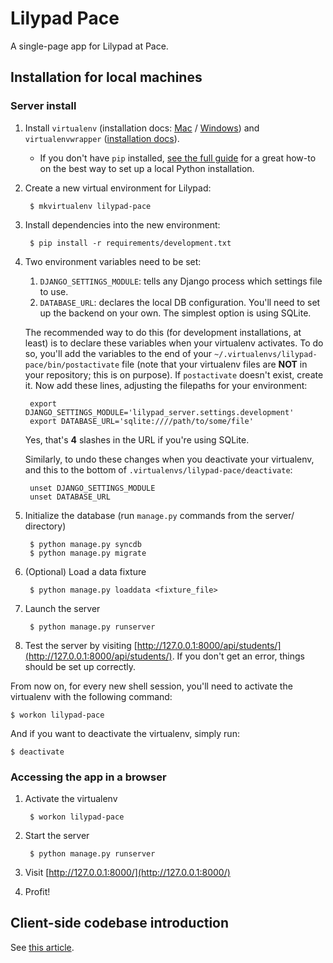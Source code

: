 # Lilypad Pace

A single-page app for Lilypad at Pace.

## Installation for local machines

### Server install

1.  Install `virtualenv` (installation docs: [Mac](http://docs.python-guide.org/en/latest/starting/install/osx/#virtualenv) / [Windows](http://docs.python-guide.org/en/latest/starting/install/win/#virtualenv)) and `virtualenvwrapper` ([installation docs](http://virtualenvwrapper.readthedocs.org/en/latest/install.html)).
    - If you don't have `pip` installed, [see the full guide](http://docs.python-guide.org/en/latest/#getting-started)
      for a great how-to on the best way to set up a local Python installation.

2. Create a new virtual environment for Lilypad:

        $ mkvirtualenv lilypad-pace

3. Install dependencies into the new environment:

        $ pip install -r requirements/development.txt

4. Two environment variables need to be set:
    1. `DJANGO_SETTINGS_MODULE`: tells any Django process which settings file to use.
    2. `DATABASE_URL`: declares the local DB configuration. You'll need to set up the backend on your own. The simplest option is using SQLite.

    The recommended way to do this (for development installations, at least) is to declare these variables when your virtualenv activates. To do so, you'll add the variables to the end of your `~/.virtualenvs/lilypad-pace/bin/postactivate` file (note that your virtualenv files are **NOT** in your repository; this is on purpose). If `postactivate` doesn't exist, create it. Now add these lines, adjusting the filepaths for your environment:

        export DJANGO_SETTINGS_MODULE='lilypad_server.settings.development'
        export DATABASE_URL='sqlite:////path/to/some/file'


    Yes, that's **4** slashes in the URL if you're using SQLite.

    Similarly, to undo these changes when you deactivate your virtualenv, and this to the bottom of `.virtualenvs/lilypad-pace/deactivate`:

        unset DJANGO_SETTINGS_MODULE
        unset DATABASE_URL

5. Initialize the database (run `manage.py` commands from the server/ directory)

        $ python manage.py syncdb
        $ python manage.py migrate

6. (Optional) Load a data fixture

        $ python manage.py loaddata <fixture_file>

7. Launch the server

        $ python manage.py runserver

8. Test the server by visiting [http://127.0.0.1:8000/api/students/](http://127.0.0.1:8000/api/students/). If you don't get an error, things should be set up correctly.

From now on, for every new shell session, you'll need to activate the virtualenv with the following command:

    $ workon lilypad-pace

And if you want to deactivate the virtualenv, simply run:

    $ deactivate


### Accessing the app in a browser

1. Activate the virtualenv

		$ workon lilypad-pace

2. Start the server

		$ python manage.py runserver

3. Visit [http://127.0.0.1:8000/](http://127.0.0.1:8000/)

4. Profit!

## Client-side codebase introduction

See [this article](angular-lilypad-intro.md).
